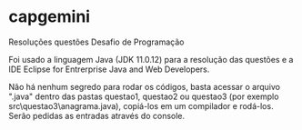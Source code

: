 # capgemini
Resoluções questões Desafio de Programação

Foi usado a linguagem Java (JDK 11.0.12) para a resolução das questões e a IDE Eclipse for Entrerprise Java and Web Developers.

Não há nenhum segredo para rodar os códigos, basta acessar o arquivo ".java" dentro das pastas questao1, questao2 ou questao3 (por exemplo src\questao3\anagrama.java), copiá-los  em um compilador e rodá-los. Serão pedidas as entradas através do console.
